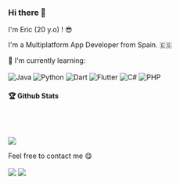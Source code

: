 ### Hi there 👋

I'm Eric (20 y.o) ! :sunglasses:

I'm a Multiplatform App Developer from Spain. 🇪🇸

:page_with_curl: I'm currently learning:
<br><br>
![Java](https://img.shields.io/badge/Java-ED8B00?style=for-the-badge&logo=openjdk&logoColor=white)
![Python](https://img.shields.io/badge/python-3670A0?style=for-the-badge&logo=python&logoColor=ffdd54)
![Dart](https://img.shields.io/badge/dart-%230175C2.svg?style=for-the-badge&logo=dart&logoColor=white)
![Flutter](https://img.shields.io/badge/Flutter-%2302569B.svg?style=for-the-badge&logo=Flutter&logoColor=white)
![C#](https://img.shields.io/badge/c%23-%23239120.svg?style=for-the-badge&logo=csharp&logoColor=white)
![PHP](https://img.shields.io/badge/php-%23777BB4.svg?style=for-the-badge&logo=php&logoColor=white)

<!-- 
:star: Here are some projects that I'm working on:
- [Frontier of Hell](https://github.com/moepoi/Frontier-of-Hell)
- [Kitchen Counts](https://github.com/moepoi/Kitchen_Counts)
- [Nekoya](https://github.com/Nekoya-Site)
- [Easy Learn](https://github.com/Easy-Learn/App/releases/tag/v1.0.1)
- [Neonime App](https://install.appcenter.ms/users/moepoi/apps/neonime/distribution_groups/public)
- [Nepgear](https://t.me/NepgearBot)
- [WhoisBot](https://t.me/WhoisBot)
- [Moe API](https://beta.moe.team)
-->


#### :trophy: Github Stats

<img style="margin-top: 50px" src="https://bad-apple-github-readme.vercel.app/api?show_bg=1&username=Laesx">

<!-- ![Eric's GitHub stats](https://github-readme-stats.vercel.app/api?username=Laesx&theme=dark&show_icons=true) -->


Feel free to contact me :yum:
<br><br>
<a href="mailto:laesx03@gmail.com"><img src="https://img.shields.io/badge/Email-laesx03%40gmail.com-orange"></a>
<a href="https://laesx.ovh/" target="_blank"><img src="https://img.shields.io/badge/Personal%20Site-laesx.ovh-red"></a>

<!--
**Laesx/Laesx** is a ✨ _special_ ✨ repository because its `README.md` (this file) appears on your GitHub profile.

Here are some ideas to get you started:

- 🔭 I’m currently working on ...
- 🌱 I’m currently learning ...
- 👯 I’m looking to collaborate on ...
- 🤔 I’m looking for help with ...
- 💬 Ask me about ...
- 📫 How to reach me: ...
- 😄 Pronouns: ...
- ⚡ Fun fact: ...
-->
